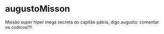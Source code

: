 # augustoMisson
Missão super hiper mega secreta do capitão pátria, digo augusto: comentar os codicos!!!!
